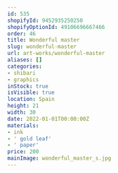 ```yaml
---
id: 535
shopifyId: 9452935250250
shopifyOptionId: 49106696667466
order: 46
title: Wonderful master
slug: wonderful-master
url: art-works/wonderful-master
aliases: []
categories:
- shibari
- graphics
inStock: true
isVisible: true
location: Spain
height: 21
width: 30
date: 2022-01-01T00:00:00Z
materials:
- ink
- ' gold leaf'
- ' paper'
price: 200
mainImage: wonderful_master_s.jpg
---
```

